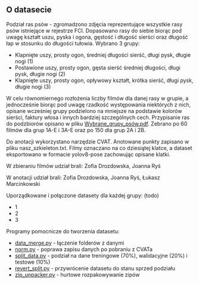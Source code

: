 ## O datasecie 

Podział ras psów - zgromadzono zdjęcia reprezentujące wszystkie rasy psów istniejące w rejestrze FCI. Dopasowano rasy do siebie biorąc pod uwagę kształt uszu, pyska i ogona, gęstość i długość sierści oraz długość łap w stosunku do długości tułowia.  Wybrano 3 grupy: 
- Klapnięte uszy, prosty ogon, średniej długości sierść, długi pysk, długie nogi (1)
- Postawione uszy, prosty ogon, gęsta sierść średniej długości, długi pysk, długie nogi (2)
- Klapnięte uszy, prosty ogon, opływowy kształt, krótka sierść, długi pysk, długie nogi (3)

W celu równomiernego rozłożenia liczby filmów dla danej rasy w grupie, a jednocześnie biorąc pod uwagę rzadkość występowania niektórych z nich, opisane wcześniej grupy podzielono na mniejsze na podstawie kolorów sierści, faktury włosa i innych bardziej szczególnych cech. Przypisanie ras do podzbiorów opisano w pliku [Wybrane_grupy_psów.pdf](./Wybrane_grupy_psów.pdf). Zebrano po 60 filmów dla grup 1A-E i 3A-E oraz po 150 dla grup 2A i 2B.

Do anotacji wykorzystano narzędzie CVAT. Anotowane punkty zapisano w pliku nasz_szkieleton.txt. 
Filmy oznaczano na co dziesiątej klatce, a dataset eksportowano w formacie yolov8-pose zachowując opisane klatki.

W zbieraniu filmów udział brali: Zofia Drozdowska, Joanna Ryś

W anotacji udział brali: Zofia Drozdowska, Joanna Ryś, Łukasz Marcinkowski

Uporządkowane i połączone datasety dla każdej grupy: (todo)
- 1
- 2
- 3

Programy pomocnicze do tworzenia datasetu:
- [data_merge.py](./data_merge.py) - łączenie folderów z danymi
- [norm.py](./norm.py) - poprawa zapisu danych po pobraniu z CVATa
- [split_data.py](./split_data.py) - podział na dane treningowe (70%), walidacyjne (20%) i testowe (10%)
- [revert_split.py](./revert_split.py) - przywrócenie datasetu do stanu sprzed podziału
- [zip_unpacker.py](./zip_unpacker.py) - hurtowe rozpakowywanie zipów
